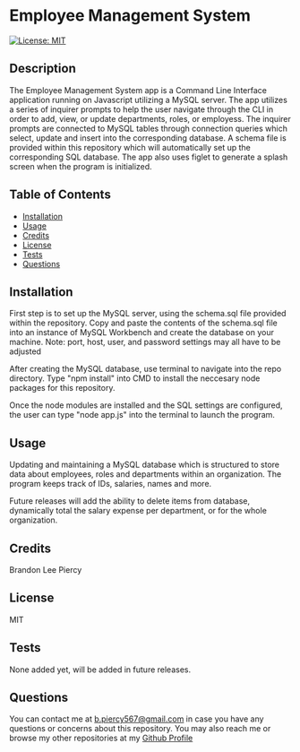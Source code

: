 
# Employee Management System
[![License: MIT](https://img.shields.io/badge/License-MIT-yellow.svg)](https://opensource.org/licenses/MIT)
## Description

The Employee Management System app is a Command Line Interface application running on Javascript utilizing a MySQL server. The app utilizes a series of inquirer prompts to help the user navigate through the CLI in order to add, view, or update departments, roles, or employess. The inquirer prompts are connected to MySQL tables through connection queries which select, update and insert into the corresponding database. A schema file is provided within this repository which will automatically set up the corresponding SQL database. The app also uses figlet to generate a splash screen when the program is initialized.

## Table of Contents

- [Installation](#installation)
- [Usage](#usage)
- [Credits](#credits)
- [License](#license)
- [Tests](#tests)
- [Questions](#questions)

## Installation

First step is to set up the MySQL server, using the schema.sql file provided within the repository.
Copy and paste the contents of the schema.sql file into an instance of MySQL Workbench and create the database on your machine.
Note: port, host, user, and password settings may all have to be adjusted

After creating the MySQL database, use terminal to navigate into the repo directory. Type "npm install" into CMD to install the neccesary node packages for this repository.

Once the node modules are installed and the SQL settings are configured, the user can type "node app.js" into the terminal to launch the program.

## Usage

Updating and maintaining a MySQL database which is structured to store data about employees, roles and departments within an organization. The program keeps track of IDs, salaries, names and more.

Future releases will add the ability to delete items from database, dynamically total the salary expense per department, or for the whole organization.

## Credits

Brandon Lee Piercy

## License

MIT

## Tests

None added yet, will be added in future releases.

## Questions

You can contact me at b.piercy567@gmail.com in case you have any questions or concerns about this repository.
You may also reach me or browse my other repositories at my [Github Profile](https://github.com/brandonleepiercy)

